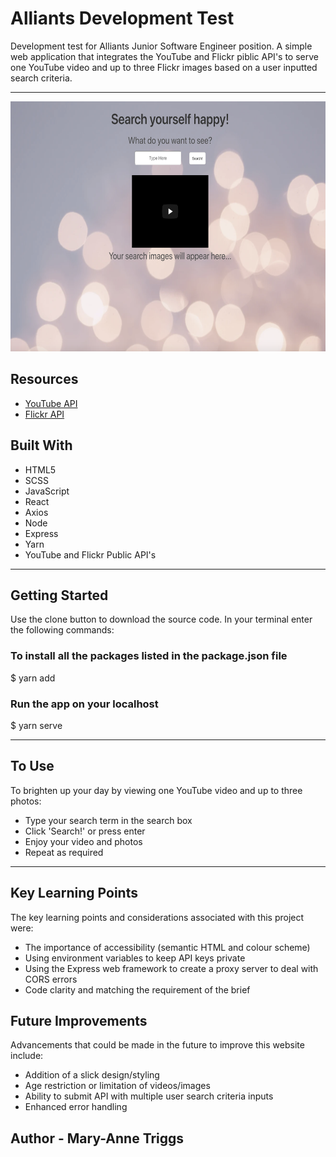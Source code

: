 # Alliants Development Test

Development test for Alliants Junior Software Engineer position. A simple web application that integrates the YouTube and Flickr piblic API's to serve one YouTube video and up to three Flickr images based on a user inputted search criteria.

---

<img src="/readme/screenshot.png" alt="Project Screenshot" width="600" height="400" />

## Resources

* [YouTube API](https://developers.google.com/youtube/v3)
* [Flickr API](https://www.flickr.com/services/api/)

## Built With

* HTML5
* SCSS
* JavaScript
* React
* Axios
* Node
* Express
* Yarn
* YouTube and Flickr Public API's

---

## Getting Started

Use the clone button to download the source code. In your terminal enter the following commands:

### To install all the packages listed in the package.json file
$ yarn add

### Run the app on your localhost
$ yarn serve

---

## To Use

To brighten up your day by viewing one YouTube video and up to three photos: 

* Type your search term in the search box
* Click 'Search!' or press enter
* Enjoy your video and photos
* Repeat as required

---

## Key Learning Points

The key learning points and considerations associated with this project were:

* The importance of accessibility (semantic HTML and colour scheme)
* Using environment variables to keep API keys private
* Using the Express web framework to create a proxy server to deal with CORS errors
* Code clarity and matching the requirement of the brief


## Future Improvements

Advancements that could be made in the future to improve this website include:

* Addition of a slick design/styling
* Age restriction or limitation of videos/images 
* Ability to submit API with multiple user search criteria inputs
* Enhanced error handling

## Author - Mary-Anne Triggs
